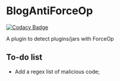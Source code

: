 # BlogAntiForceOp

[![Codacy Badge](https://api.codacy.com/project/badge/Grade/5f11c24c14ca47ff9b69419185d43a20)](https://app.codacy.com/manual/pinguinandoblog/BlogAntiForceOp?utm_source=github.com&utm_medium=referral&utm_content=VitorBlog/BlogAntiForceOp&utm_campaign=Badge_Grade_Dashboard)

A plugin to detect plugins/jars with ForceOp

## To-do list
* Add a regex list of malicious code;
